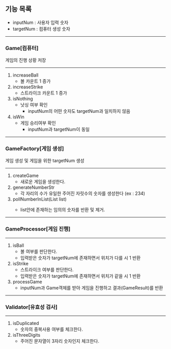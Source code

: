 ## 기능 목록
+ inputNum : 사용자 입력 숫자
+ targetNum : 컴퓨터 생성 숫자

----------------------------------------
### Game[컴퓨터]
게임의 진행 상황 저장

----------------------------------------
1. increaseBall
   + 볼 카운트 1 증가
2. increaseStrike
   + 스트라이크 카운트 1 증가
3. isNothing
   + 낫싱 여부 확인
      + inputNum의 어떤 숫자도 targetNum과 일치하지 않음
4. isWin
   + 게임 승리여부 확인
      + inputNum과 targetNum이 동일

-----------------------------------------
### GameFactory[게임 생성]
게임 생성 및 게임을 위한 targetNum 생성

-----------------------------------------
1. createGame
   + 새로운 게임을 생성한다.
2. generateNumberStr
   + 각 자리의 수가 유일한 주어진 자릿수의 숫자를 생성한다 (ex : 234)
3. pollNumberInList(List<Integer> list)
   + list안에 존재하는 임의의 숫자를 반환 및 제거.
-----------------------------------------
### GameProcessor[게임 진행]

-----------------------------------------
1. isBall
    + 볼 여부를 판단한다.
    + 입력받은 숫자가 targetNum에 존재하면서 위치가 다를 시 1 반환
2. isStrike
    + 스트라이크 여부를 판단한다.
    + 입력받은 숫자가 targetNum에 존재하면서 위치가 같을 시 1 반환
3. processGame
   + inputNum과 Game객체를 받아 게임을 진행하고 결과(GameResult)를 반환

------------------------------------------
### Validator[유효성 검사]

------------------------------------------
1. isDuplicated
    + 숫자의 중복사용 여부를 체크한다.
2. isThreeDigits
    + 주어진 문자열이 3자리 숫자인지 체크한다.
